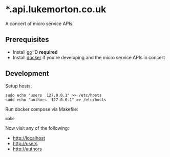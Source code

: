 # \*.api.lukemorton.co.uk

A concert of micro service APIs.

## Prerequisites

- Install [go](https://golang.org/dl/) :D **required**
- Install [docker](https://www.docker.com/products/overview#/install_the_platform) if you're developing and the micro service APIs in concert

## Development

Setup hosts:

```
sudo echo "users  127.0.0.1" >> /etc/hosts
sudo echo "authors  127.0.0.1" >> /etc/hosts
```

Run docker compose via Makefile:

```
make
```

Now visit any of the following:

 - [http://localhost](http://localhost)
 - [http://users](http://users)
 - [http://authors](http://authors)
